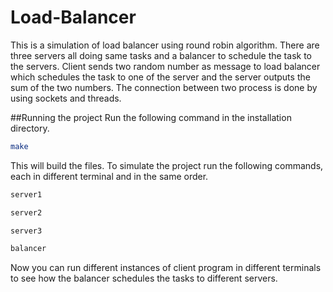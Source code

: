 # Load-Balancer
This is a simulation of load balancer using round robin algorithm. There are three servers all doing same tasks and a balancer to schedule the task to the servers. Client sends two random number as message to load balancer which schedules the task to one of the server and the server outputs the sum of the two numbers. The connection between two process is done by using sockets and threads.

##Running the project
Run the following command in the installation directory.
```sh
make
```
This will build the files.
To simulate the project run the following commands, each in different terminal and in the same order.
```sh
server1
```
```sh
server2
```
```sh
server3
```
```sh
balancer
```
Now you can run different instances of client program in different terminals to see how the balancer schedules the tasks to different servers.
